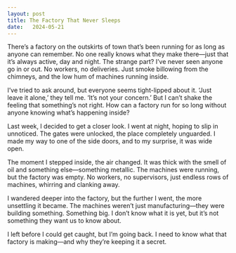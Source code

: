 ```yaml
---
layout: post
title: The Factory That Never Sleeps
date:   2024-05-21
---
```


There’s a factory on the outskirts of town that’s been running for as long as anyone can remember. No one really knows what they make there—just that it’s always active, day and night. The strange part? I’ve never seen anyone go in or out. No workers, no deliveries. Just smoke billowing from the chimneys, and the low hum of machines running inside. 

I’ve tried to ask around, but everyone seems tight-lipped about it. ‘Just leave it alone,’ they tell me. ‘It’s not your concern.’ But I can’t shake the feeling that something’s not right. How can a factory run for so long without anyone knowing what’s happening inside? 

Last week, I decided to get a closer look. I went at night, hoping to slip in unnoticed. The gates were unlocked, the place completely unguarded. I made my way to one of the side doors, and to my surprise, it was wide open. 

The moment I stepped inside, the air changed. It was thick with the smell of oil and something else—something metallic. The machines were running, but the factory was empty. No workers, no supervisors, just endless rows of machines, whirring and clanking away. 

I wandered deeper into the factory, but the further I went, the more unsettling it became. The machines weren’t just manufacturing—they were building something. Something big. I don’t know what it is yet, but it’s not something they want us to know about. 

I left before I could get caught, but I’m going back. I need to know what that factory is making—and why they’re keeping it a secret.
